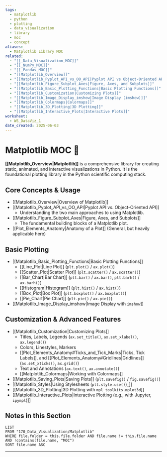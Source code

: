 ```yaml
---
tags:
  - matplotlib
  - python
  - plotting
  - data_visualization
  - library
  - moc
  - concept
aliases:
  - Matplotlib Library MOC
related:
  - "[[_Data_Visualization_MOC]]"
  - "[[_NumPy_MOC]]"
  - "[[_Pandas_MOC]]"
  - "[[Matplotlib_Overview]]"
  - "[[Matplotlib_Pyplot_API_vs_OO_API|Pyplot API vs Object-Oriented API]]"
  - "[[Matplotlib_Figure_Subplot_Axes|Figure, Axes, and Subplots]]"
  - "[[Matplotlib_Basic_Plotting_Functions|Basic Plotting Functions]]"
  - "[[Matplotlib_Customization|Customizing Plots]]"
  - "[[Matplotlib_Image_Display_imshow|Image Display (imshow)]]"
  - "[[Matplotlib_Colormaps|Colormaps]]"
  - "[[Matplotlib_3D_Plotting|3D Plotting]]"
  - "[[Matplotlib_Interactive_Plots|Interactive Plots]]"
worksheet:
  - WS_DataViz_1
date_created: 2025-06-03
---
```

# Matplotlib MOC 🎨

**[[Matplotlib_Overview|Matplotlib]]** is a comprehensive library for creating static, animated, and interactive visualizations in Python. It is the foundational plotting library in the Python scientific computing stack.

## Core Concepts & Usage
-   [[Matplotlib_Overview|Overview of Matplotlib]]
-   [[Matplotlib_Pyplot_API_vs_OO_API|Pyplot API vs. Object-Oriented API]]
    -   Understanding the two main approaches to using Matplotlib.
-   [[Matplotlib_Figure_Subplot_Axes|Figure, Axes, and Subplots]]
    -   The fundamental building blocks of a Matplotlib plot.
-   [[Plot_Elements_Anatomy|Anatomy of a Plot]] (General, but heavily applicable here)

## Basic Plotting
-   [[Matplotlib_Basic_Plotting_Functions|Basic Plotting Functions]]
    -   [[Line_Plot|Line Plot]] (`plt.plot()` / `ax.plot()`)
    -   [[Scatter_Plot|Scatter Plot]] (`plt.scatter()` / `ax.scatter()`)
    -   [[Bar_Chart|Bar Chart]] (`plt.bar()` / `ax.bar()`, `plt.barh()` / `ax.barh()`)
    -   [[Histogram|Histogram]] (`plt.hist()` / `ax.hist()`)
    -   [[Box_Plot|Box Plot]] (`plt.boxplot()` / `ax.boxplot()`)
    -   [[Pie_Chart|Pie Chart]] (`plt.pie()` / `ax.pie()`)
-   [[Matplotlib_Image_Display_imshow|Image Display with `imshow`]]

## Customization & Advanced Features
-   [[Matplotlib_Customization|Customizing Plots]]
    -   Titles, Labels, Legends (`ax.set_title()`, `ax.set_xlabel()`, `ax.legend()`)
    -   Colors, Linestyles, Markers
    -   [[Plot_Elements_Anatomy#Ticks_and_Tick_Marks|Ticks, Tick Labels]], and [[Plot_Elements_Anatomy#Gridlines|Gridlines]] (`ax.set_xticks()`, `ax.grid()`)
    -   Text and Annotations (`ax.text()`, `ax.annotate()`)
    -   [[Matplotlib_Colormaps|Working with Colormaps]]
-   [[Matplotlib_Saving_Plots|Saving Plots]] (`plt.savefig()` / `fig.savefig()`)
-   [[Matplotlib_Styles|Using Stylesheets (`plt.style.use()`)_]]
-   [[Matplotlib_3D_Plotting|3D Plotting with `mpl_toolkits.mplot3d`]]
-   [[Matplotlib_Interactive_Plots|Interactive Plotting (e.g., with Jupyter, `ipympl`)]]

## Notes in this Section
```dataview
LIST
FROM "170_Data_Visualization/Matplotlib"
WHERE file.folder = this.file.folder AND file.name != this.file.name AND !contains(file.name, "MOC")
SORT file.name ASC
```

---
